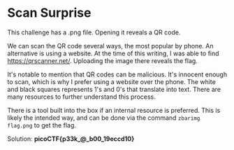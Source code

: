# Scan Surprise

This challenge has a .png file. Opening it reveals a QR code.

We can scan the QR code several ways, the most popular by phone. An alternative is using a website. At the time of this writing, I was able to find https://qrscanner.net/. Uploading the image there reveals the flag.

It's notable to mention that QR codes can be malicious. It's innocent enough to scan, which is why I prefer using a website over the phone. The white and black squares represents 1's and 0's that translate into text. There are many resources to further understand this process.

There is a tool built into the box if an internal resource is preferred. This is likely the intended way, and can be done via the command `zbarimg flag.png` to get the flag.

Solution: **picoCTF{p33k_@_b00_19eccd10}**